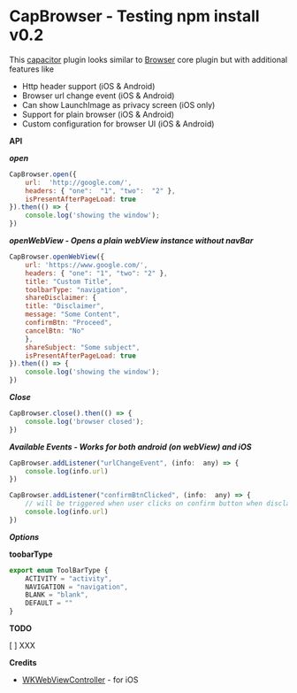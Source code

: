 # CapBrowser - Testing npm install v0.2
This [capacitor](https://capacitor.ionicframework.com/) plugin looks similar to [Browser](https://capacitor.ionicframework.com/docs/apis/browser) core plugin but with additional features like 
 - Http header support (iOS & Android)
 - Browser url change event (iOS & Android)
 - Can show LaunchImage as privacy screen (iOS only)
 - Support for plain browser (iOS & Android)
 - Custom configuration for browser UI (iOS & Android)
 

**API** 

***open***

```javascript
CapBrowser.open({
    url:  'http://google.com/',
    headers: { "one":  "1", "two":  "2" },
    isPresentAfterPageLoad: true
}).then(() => {
    console.log('showing the window');
})
```

***openWebView - Opens a plain webView instance without navBar***

```javascript
CapBrowser.openWebView({
    url: 'https://www.google.com/',
    headers: { "one": "1", "two": "2" },
    title: "Custom Title",
    toolbarType: "navigation",
    shareDisclaimer: {
    title: "Disclaimer",
    message: "Some Content",
    confirmBtn: "Proceed",
    cancelBtn: "No"
    },
    shareSubject: "Some subject",
    isPresentAfterPageLoad: true
}).then(() => {
    console.log('showing the window');
})
```

***Close***

```javascript
CapBrowser.close().then(() => {
    console.log('browser closed');
})
```
   
***Available Events - Works for both android (on webView) and iOS***

```javascript
CapBrowser.addListener("urlChangeEvent", (info:  any) => {
    console.log(info.url)
})

CapBrowser.addListener("confirmBtnClicked", (info:  any) => {
    // will be triggered when user clicks on confirm button when disclaimer is required, works only on iOS
    console.log(info.url)
})
```

***Options***

**toobarType**
```javascript
export enum ToolBarType {
    ACTIVITY = "activity",
    NAVIGATION = "navigation",
    BLANK = "blank",
    DEFAULT = ""
}
```

**TODO**
 
 [ ] XXX

**Credits**
 - [WKWebViewController](https://github.com/Meniny/WKWebViewController) - for iOS
